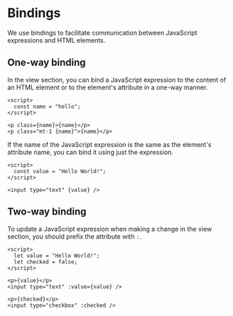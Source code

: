 # Bindings

We use bindings to facilitate communication between JavaScript expressions and HTML elements.

## One-way binding

In the view section, you can bind a JavaScript expression to the content of an HTML element or to the element's attribute in a one-way manner.

```nit
<script>
  const name = "hello";
</script>

<p class={name}>{name}</p>
<p class="mt-1 {name}">{name}</p>
```

If the name of the JavaScript expression is the same as the element's attribute name, you can bind it using just the expression.

```nit
<script>
  const value = "Hello World!";
</script>

<input type="text" {value} />
```

## Two-way binding

To update a JavaScript expression when making a change in the view section, you should prefix the attribute with `:`.

```nit
<script>
  let value = "Hello World!";
  let checked = false;
</script>

<p>{value}</p>
<input type="text" :value={value} />

<p>{checked}</p>
<input type="checkbox" :checked />
```
